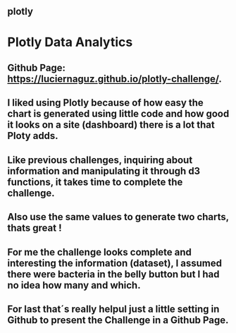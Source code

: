 ## plotly
# Plotly  Data Analytics
## Github Page:  https://luciernaguz.github.io/plotly-challenge/.

## I liked using Plotly because of how easy the chart is generated using little code and how good it looks on a site (dashboard) there is a lot that Ploty adds.
## Like previous challenges, inquiring about information and manipulating it through d3 functions, it takes time to complete the challenge.
## Also use the same values to generate two charts, thats great !
## For me the challenge looks complete and interesting the information (dataset), I assumed there were bacteria in the belly button but I had no idea how many and which.
## For last that´s really helpul just a little setting in Github to present the Challenge in a Github Page.
